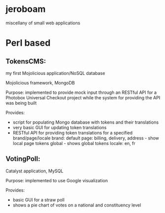 jeroboam
========

miscellany of small web applications

Perl based
==========

TokensCMS:
---------
my first Mojolicious application/NoSQL database

Mojolicious framework, MongoDB

Purpose:
implemented to provide mock input through an RESTful API for a Photobox Universal Checkout project while the system for providing the API was being built

Provides:
* script for populating Mongo database with tokens and their translations
* very basic GUI for updating token translations
* RESTful API for providing token translations for a specified brand/page/locale
                                    brand:  default
                                    page:   billing, delivery, address - show local page tokens
                                            global - shows global tokens
                                    locale: en, fr

VotingPoll:
----------

Catalyst application, MySQL

Purpose:
implemented to use Google visualization

Provides:
* basic GUI for a straw poll
* shows a pie chart of votes on a national and constituency level

